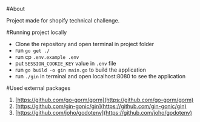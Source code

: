 #About

Project made for shopify technical challenge.

#Running project locally

* Clone the repository and open terminal in project folder
* run `go get ./`
* run cp `.env.example .env`
* put `SESSION_COOKIE_KEY` value in `.env` file
* run `go build -o gin main.go` to build the application
* run `./gin` in terminal and open localhost:8080 to see the application

#Used external packages
1. [https://github.com/go-gorm/gorm](https://github.com/go-gorm/gorm)
2. [https://github.com/gin-gonic/gin](https://github.com/gin-gonic/gin)
3. [https://github.com/joho/godotenv](https://github.com/joho/godotenv)
